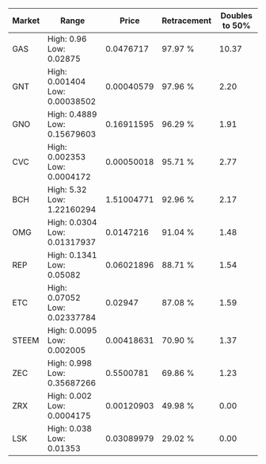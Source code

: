 | Market | Range | Price| Retracement | Doubles to 50% |
| --- | --- | --- | --- | --- |
| GAS | High: 0.96<br />Low: 0.02875 | 0.0476717 | 97.97 % | 10.37 |
| GNT | High: 0.001404<br />Low: 0.00038502 | 0.00040579 | 97.96 % | 2.20 |
| GNO | High: 0.4889<br />Low: 0.15679603 | 0.16911595 | 96.29 % | 1.91 |
| CVC | High: 0.002353<br />Low: 0.0004172 | 0.00050018 | 95.71 % | 2.77 |
| BCH | High: 5.32<br />Low: 1.22160294 | 1.51004771 | 92.96 % | 2.17 |
| OMG | High: 0.0304<br />Low: 0.01317937 | 0.0147216 | 91.04 % | 1.48 |
| REP | High: 0.1341<br />Low: 0.05082 | 0.06021896 | 88.71 % | 1.54 |
| ETC | High: 0.07052<br />Low: 0.02337784 | 0.02947 | 87.08 % | 1.59 |
| STEEM | High: 0.0095<br />Low: 0.002005 | 0.00418631 | 70.90 % | 1.37 |
| ZEC | High: 0.998<br />Low: 0.35687266 | 0.5500781 | 69.86 % | 1.23 |
| ZRX | High: 0.002<br />Low: 0.0004175 | 0.00120903 | 49.98 % | 0.00 |
| LSK | High: 0.038<br />Low: 0.01353 | 0.03089979 | 29.02 % | 0.00 |
